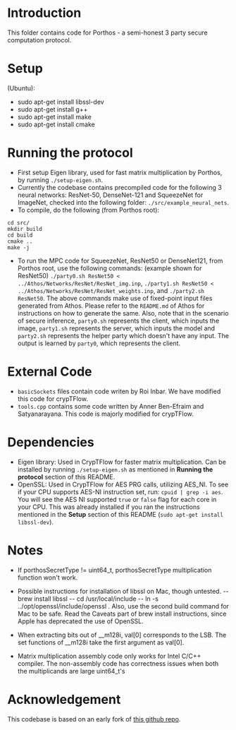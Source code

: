 # Introduction
This folder contains code for Porthos - a semi-honest 3 party secure computation protocol.

# Setup
(Ubuntu): 
* sudo apt-get install libssl-dev
* sudo apt-get install g++
* sudo apt-get install make
* sudo apt-get install cmake

# Running the protocol
- First setup Eigen library, used for fast matrix multiplication by Porthos, by running `./setup-eigen.sh`.
- Currently the codebase contains precompiled code for the following 3 neural networks: ResNet-50, DenseNet-121 and SqueezeNet for ImageNet, checked into the following folder: `./src/example_neural_nets`.
- To compile, do the following (from Porthos root):
```
cd src/
mkdir build
cd build
cmake ..
make -j
```
- To run the MPC code for SqueezeNet, ResNet50 or DenseNet121, from Porthos root, use the following commands: (example shown for ResNet50)
`./party0.sh ResNet50 < ../Athos/Networks/ResNet/ResNet_img.inp`,
`./party1.sh ResNet50 < ../Athos/Networks/ResNet/ResNet_weights.inp`, and
`./party2.sh ResNet50`.
The above commands make use of fixed-point input files generated from Athos. Please refer to the `README.md` of Athos for instructions on how to generate the same. Also, note that in the scenario of secure inference, `party0.sh` represents the client, which inputs the image, `party1.sh` represents the server, which inputs the model and `party2.sh` represents the helper party which doesn't have any input. The output is learned by `party0`, which represents the client.

# External Code
- `basicSockets` files contain code writen by Roi Inbar. We have modified this code for crypTFlow.
- `tools.cpp` contains some code written by Anner Ben-Efraim and Satyanarayana. This code is majorly modified for crypTFlow.

# Dependencies
- Eigen library: Used in CrypTFlow for faster matrix multiplication. Can be installed by running `./setup-eigen.sh` as mentioned in **Running the protocol** section of this README.
- OpenSSL: Used in CrypTFlow for AES PRG calls, utilizing AES_NI. To see if your CPU supports AES-NI instruction set, run: `cpuid | grep -i aes`. You will see the AES NI supported `true` or `false` flag for each core in your CPU. This was already installed if you ran the instructions mentioned in the **Setup** section of this README (`sudo apt-get install libssl-dev`).

# Notes
- If porthosSecretType != uint64_t, porthosSecretType multiplication function won't work.
- Possible instructions for installation of libssl on Mac, though untested.
-- brew install libssl
-- cd /usr/local/include
-- ln -s ../opt/openssl/include/openssl . 
Also, use the second build command for Mac to be safe. Read the Caveats part of brew install instructions, since Apple has deprecated the use of OpenSSL.

- When extracting bits out of \_\_m128i, val[0] corresponds to the LSB. The set functions of \_\_m128i take the first argument as val[0].

- Matrix multiplication assembly code only works for Intel C/C++ compiler. The non-assembly code has correctness issues when both the multiplicands are large uint64_t's

# Acknowledgement
This codebase is based on an early fork of [this github repo](https://github.com/snwagh/securenn-public).
